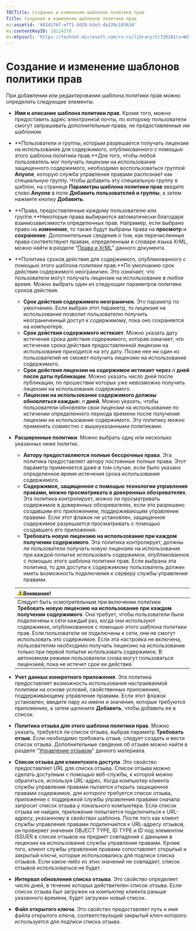 ```yaml
---
TOCTitle: Создание и изменение шаблонов политики прав
Title: Создание и изменение шаблонов политики прав
ms:assetid: '6014176f-ef71-4d29-b3e3-da129c18563d'
ms:contentKeyID: 18124379
ms:mtpsurl: 'https://technet.microsoft.com/ru-ru/library/Cc720281(v=WS.10)'
---
```


Создание и изменение шаблонов политики прав
===========================================

При добавлении или редактировании шаблона политики прав можно определить следующие элементы.

-   **Имя и описание шаблона политики прав**. Кроме того, можно предоставить адрес электронной почты, по которому пользователи смогут запрашивать дополнительные права, не предоставленные им шаблоном.
-   **Пользователи и группы, которым разрешается получать лицензии на использование для содержимого, опубликованного с помощью этого шаблона политики прав.**Для того, чтобы любой пользователь мог получать лицензии на использование защищенного содержимого, необходимо воспользоваться группой **Anyone**, которую служба управления правами распознает как специальную группу. Чтобы добавить эту специальную группу в шаблон, на странице **Параметры шаблона политики прав** введите слово **Anyone** в поле **Добавить пользователей и группы**, а затем нажмите кнопку **Добавить**.
-   **Права, предоставленные каждому пользователю или группе.**Некоторые права выбираются автоматически благодаря взаимозависимости определенных прав. Например, если выбрано право на **изменение**, то также будут выбраны права на **просмотр** и **сохранение**. Дополнительные сведения о том, как перечисленные права соответствуют правам, определенным в словаре языка XrML, можно найти в разделе “[Права и XrML](https://technet.microsoft.com/7eb5cdd1-cd48-4b2b-96b6-fc74f7b42e7f)” данного документа.
-   **Политика сроков действия для содержимого, опубликованного с помощью этого шаблона политики прав.**По умолчанию срок действия содержимого неограничен. Это означает, что пользователи могут получать лицензии на использование в любое время. Можно выбрать один из следующих параметров политики сроков действия.
    -   **Срок действия содержимого неограничен**. Это параметр по умолчанию. Если выбран этот параметр, то лицензия на использование позволит пользователю получить неограниченный доступ к содержимому, пока оно сохраняется на компьютере.
    -   **Срок действия содержимого истекает**. Можно указать дату истечения срока действия содержимого, которая означает, что истечение срока действия предоставленной лицензии на использование приходится на эту дату. Позже нее ни один из пользователей не сможет получить лицензию на использование содержимого.
    -   **Срок действия лицензии на содержимое истекает через** *n* **дней после даты публикации**. Можно указать число дней после публикации, по прошествии которых уже невозможно получить лицензии на использование содержимого.
    -   **Лицензии на использование содержимого должны обновляться каждые:** *n* **дней**. Можно указать, чтобы пользователи обновляли свои лицензии на использование по истечении определенного периода времени после получения лицензии на использование содержимого. Эту политику можно применять совместно с вышеуказанными политиками.
-   **Расширенные политики**. Можно выбрать одну или несколько указанных ниже политик.
    -   **Автору предоставляются полные бессрочные права**. Эта политика предоставляет автору постоянные полные права. Этот параметр применяется даже в том случае, если было указано определенное время истечения срока использования содержимого.
    -   **Содержимое, защищенное с помощью технологии управления правами, можно просматривать в доверенных обозревателях**. Эта политика контролирует, можно ли просматривать содержимое в доверенных обозревателях, если это разрешено создавшим его приложением, поддерживающим управление правами. Если этот флажок не установлен, защищенное содержимое разрешается просматривать с помощью создавшего его приложения.
    -   **Требовать новую лицензию на использование при каждом получении содержимого**. Эта политика контролирует, должны ли пользователи получать новую лицензию на использование при каждой попытке использовать содержимое, опубликованное с помощью этого шаблона политики прав. Если выбрана эта политика, то для доступа к содержимому пользователь должен иметь возможность подключения к серверу службы управления правами.

    | ![](/security-updates/images/Cc720281.Caution(WS.10).gif)Внимание!                                                                                                                                                                                                                                                                                                                                                                                                                                                                                                                                                         |
    |---------------------------------------------------------------------------------------------------------------------------------------------------------------------------------------------------------------------------------------------------------------------------------------------------------------------------------------------------------------------------------------------------------------------------------------------------------------------------------------------------------------------------------------------------------------------------------------------------------------------------------------|
    | Следует быть осмотрительным при включении политики **Требовать новую лицензию на использование при каждом получении содержимого**. Она требует, чтобы пользователи были подключены к сети каждый раз, когда они используют содержимое, опубликованное с помощью этого шаблона политики прав. Если пользователи не подключены к сети, они не смогут использовать это содержимое. Если эта настройка не включена, пользователям необходимо получать лицензию на использование только при первой попытке использовать содержимое. В автономном режиме пользователи снова могут пользоваться лицензией, пока не истечет срок ее действия. |

-   **Учет данных конкретного приложения**. Эта политика предоставляет возможность использования настраиваемой политики на основе условий, свойственных приложению, поддерживающему управление правами. Если этот флажок установлен, введите пару из имени и значения, которые требуются приложению, а затем щелкните **Добавить**, чтобы добавить ее в список.
-   **Политика отзыва для этого шаблона политики прав**. Можно указать, требуется ли список отзыва, выбрав параметр **Требовать отзыв**. Если необходимо требовать отзыв, следует создать и вести список отзыва. Дополнительные сведения об отзыве можно найти в разделе "[Управление отзывом](https://technet.microsoft.com/df732a7d-1fb0-4845-87ca-fab4bc5f98a0)" данного материала.
-   **Список отзыва для клиентского доступа**. Это свойство предоставляет URL для списка отзыва. Список отзыва можно сделать доступным с помощью веб-службы, к которой можно обратиться, используя URL-адрес. Когда компьютер клиента службы управления правами пытается открыть защищенное правами содержимое, для которого требуется список отзыва, приложение с поддержкой службы управления правами сначала запросит список отзыва у локального компьютера. Если список отзыва не найден, приложение попытается подключиться к URL-адресу, указанному в свойствах шаблона. После того как клиент службы управления правами подключается к URL-адресу отзывов, он проверяет значения OBJECT TYPE, ID TYPE и ID под элементом ISSUER в списке отзывов на предмет совпадения с данными в лицензии на использование службы управления правами. Кроме того, клиент службы управления правами сопоставляет открытый и закрытый ключи, которые использовались для подписи списка отзывов. Если какое-либо из этих значений не совпадает, список отзывов использоваться не будет.
-   **Интервал обновления списка отзыва**. Это свойство определяет число дней, в течение которых действителен список отзыва. Если список отзыва был загружен на компьютер клиента раньше указанного времени, будет загружен новый список.
-   **Файл открытого ключа**. Это свойство предоставляет путь и имя файла открытого ключа, соответствующий закрытый ключ которого используется для подписи списка отзыва.
